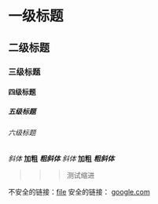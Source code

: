# 一级标题
## 二级标题
### 三级标题
#### 四级标题
##### 五级标题
###### 六级标题


*斜体*
**加粗**
***粗斜体***
_斜体_
__加粗__
___粗斜体___


> > > 测试缩进


不安全的链接：[file](file://foo/bar.png)
安全的链接： [google.com](http://google.com)

